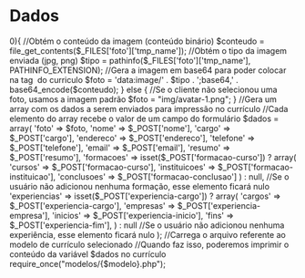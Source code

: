# Dados
<?php
//Captura o modelo selecionado
$modelo = $_POST['modelo'];

//Verifica se o cliente selecionou uma foto no formulário ou deixou em branco
if($_FILES['foto']['size'] > 0){
    //Obtém o conteúdo da imagem (conteúdo binário)
    $conteudo = file_get_contents($_FILES['foto']['tmp_name']);
    
    //Obtém o tipo da imagem enviada (jpg, png)
    $tipo = pathinfo($_FILES['foto']['tmp_name'], PATHINFO_EXTENSION);
    
    //Gera a imagem em base64 para poder colocar na tag <img> do curriculo
    $foto = 'data:image/' . $tipo . ';base64,' . base64_encode($conteudo);
} else {
    //Se o cliente não selecionou uma foto, usamos a imagem padrão
    $foto = "img/avatar-1.png";
}

//Gera um array com os dados a serem enviados para impressão no currículo
//Cada elemento do array recebe o valor de um campo do formulário
$dados = array(
    'foto' => $foto,
    'nome' => $_POST['nome'],
    'cargo' => $_POST['cargo'],
    'endereco' => $_POST['endereco'],
    'telefone' => $_POST['telefone'],
    'email' => $_POST['email'],
    'resumo' => $_POST['resumo'],
    'formacoes' => isset($_POST['formacao-curso']) ?
                   array(
                        'cursos' => $_POST['formacao-curso'],
                        'instituicoes' => $_POST['formacao-instituicao'],
                        'conclusoes' => $_POST['formacao-conclusao']
                    ) : null, //Se o usuário não adicionou nenhuma formação, esse elemento ficará nulo
    'experiencias' => isset($_POST['experiencia-cargo']) ? 
                      array(
                        'cargos' => $_POST['experiencia-cargo'],
                        'empresas' => $_POST['experiencia-empresa'],
                        'inicios' =>  $_POST['experiencia-inicio'],
                        'fins' =>  $_POST['experiencia-fim'],
                      ) : null //Se o usuário não adicionou nenhuma experiência, esse elemento ficará nulo
);

//Carrega o arquivo referente ao modelo de currículo selecionado
//Quando faz isso, poderemos imprimir o conteúdo da variável $dados no currículo
require_once("modelos/{$modelo}.php");